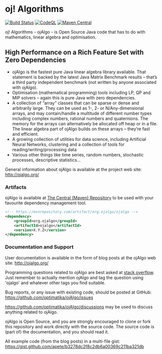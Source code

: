 # oj! Algorithms
[![Build Status](https://github.com/optimatika/ojAlgo/actions/workflows/maven.yml/badge.svg)](https://github.com/optimatika/ojAlgo/actions/workflows/maven.yml)
[![CodeQL](https://github.com/optimatika/ojAlgo/workflows/CodeQL/badge.svg)](https://github.com/optimatika/ojAlgo/actions/workflows/codeql-analysis.yml)
[![Maven Central](https://maven-badges.herokuapp.com/maven-central/org.ojalgo/ojalgo/badge.svg)](https://maven-badges.herokuapp.com/maven-central/org.ojalgo/ojalgo/)

oj! Algorithms - ojAlgo - is Open Source Java code that has to do with mathematics, linear algebra and optimisation.

## High Performance on a Rich Feature Set with Zero Dependencies

- ojAlgo is the fastest pure Java linear algebra library available. That statement is backed by the latest Java Matrix Benchmark results – that’s a third party independent benchmark (not written by anyone associated with ojAlgo). 
- Optimisation (mathematical programming) tools including LP, QP and MIP solvers – again this is pure Java with zero dependencies.
- A collection of “array” classes that can be sparse or dense and arbitrarily large. They can be used as 1-, 2- or N/Any-dimensional arrays, and may contain/handle a multitude of different number types including complex numbers, rational numbers and quaternions. The memory for the arrays can alternatively be allocated off heap or in a file. The linear algebra part of ojAlgo builds on these arrays – they’re fast and efficient.
- A growing collection of utilities for data science, including Artificial Neural Networks, clustering and a collection of tools for reading/writing/processing data
- Various other things like time series, random numbers, stochastic processes, descriptive statistics…

General information about ojAlgo is available at the project web site: http://ojalgo.org/

### Artifacts

ojAlgo is available at [The Central (Maven) Repository](https://mvnrepository.com/artifact/org.ojalgo/ojalgo) to be used with your favourite dependency management tool.

```xml
<!-- https://mvnrepository.com/artifact/org.ojalgo/ojalgo -->
<dependency>
    <groupId>org.ojalgo</groupId>
    <artifactId>ojalgo</artifactId>
    <version>X.Y.Z</version>
</dependency>
```

### Documentation and Support

User documentation is available in the form of blog posts at the ojAlgo web site: http://ojalgo.org/

Programming questions related to ojAlgo are best asked at [stack overflow](https://stackoverflow.com/search?tab=relevance&q=ojalgo). Just remember to actually mention ojAlgo and tag the question using 'ojalgo' and whatever other tags you find suitable.

Bug reports, or any issue with existing code, should be posted at GitHub: https://github.com/optimatika/ojAlgo/issues

https://github.com/optimatika/ojAlgo/discussions may be used to discuss anything related to ojAlgo.

ojAlgo is Open Source, and you are strongly encouraged to clone or fork this repository and work directly with the source code. The source code is (part of) the documentation, and you should read it.

All example code (from the blog posts) in a multi-file gist: https://gist.github.com/apete/b3278dc2f8c2db6a00369c211ba321db

